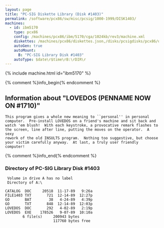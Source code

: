 ```yaml
---
layout: page
title: "PC-SIG Diskette Library (Disk #1403)"
permalink: /software/pcx86/sw/misc/pcsig/1000-1999/DISK1403/
machines:
  - id: ibm5170
    type: pcx86
    config: /machines/pcx86/ibm/5170/cga/1024kb/rev3/machine.xml
    diskettes: /machines/pcx86/diskettes.json,/disks/pcsigdisks/pcx86/diskettes.json
    autoGen: true
    autoMount:
      B: "PC-SIG Library Disk #1403"
    autoType: $date\r$time\rB:\rDIR\r
---
```


{% include machine.html id="ibm5170" %}

{% comment %}info_begin{% endcomment %}

## Information about "LOVEDOS (PENNAME NOW ON #1710)"

    This program gives a whole new meaning to ``personal'' in personal
    computer.  Pre-install LOVEDOS on a friend's machine and sit back and
    watch 'em blush!  With each keystroke, a provocative remark flashes to
    the screen, line after line, putting the moves on the operator.  A sexy
    rework of the old INSULTS program.  Nothing too suggestive, but choose
    your victim carefully anyway.  At last, a truly user friendly computer!
{% comment %}info_end{% endcomment %}


### Directory of PC-SIG Library Disk #1403

     Volume in drive A has no label
     Directory of A:\

    CATALOG  DOC     20518  11-17-89   9:26a
    FILE1403 TXT       721  12-14-89  12:27p
    GO       BAT        38   4-24-89   4:39p
    GO       TXT       848  12-14-89  12:03p
    LOVEDOS  DOC       292   4-02-89   2:19p
    LOVEDOS  EXE    178526   9-07-89  10:10a
            6 file(s)     200943 bytes
                          117760 bytes free
